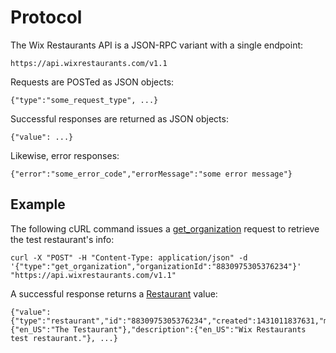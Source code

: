 # Protocol
The Wix Restaurants API is a JSON-RPC variant with a single endpoint:

    https://api.wixrestaurants.com/v1.1

Requests are POSTed as JSON objects:

    {"type":"some_request_type", ...}

Successful responses are returned as JSON objects:

    {"value": ...}

Likewise, error responses: 

    {"error":"some_error_code","errorMessage":"some error message"}

## Example
The following cURL command issues a [get_organization](https://github.com/wix/openrest4j/blob/master/openrest4j-api/src/main/java/com/openrest/v1_1/GetOrganizationRequest.java) request to retrieve the test restaurant's info:

    curl -X "POST" -H "Content-Type: application/json" -d '{"type":"get_organization","organizationId":"8830975305376234"}' "https://api.wixrestaurants.com/v1.1"

A successful response returns a [Restaurant](https://github.com/wix/openrest4j/blob/master/openrest4j-api/src/main/java/com/openrest/v1_1/Restaurant.java) value:

    {"value":{"type":"restaurant","id":"8830975305376234","created":1431011837631,"modified":1459086417084,"title":{"en_US":"The Testaurant"},"description":{"en_US":"Wix Restaurants test restaurant."}, ...}
